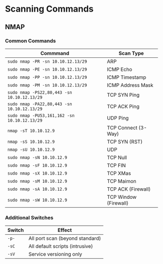 # Scanning Commands
## NMAP
### Common Commands
| Commmand | Scan Type|
|----------|----------|
|`sudo nmap -PR -sn 10.10.12.13/29`| ARP|
|`sudo nmap -PE -sn 10.10.12.13/29`| ICMP Echo|
|`sudo nmap -PP -sn 10.10.12.13/29`| ICMP Timestamp|
|`sudo nmap -PM -sn 10.10.12.13/29`| ICMP Address Mask|
|`sudo nmap -PS22,80,443 -sn 10.10.12.13/29`| TCP SYN Ping|
|`sudo nmap -PA22,80,443 -sn 10.10.12.13/29`| TCP ACK Ping|
|`sudo nmap -PU53,161,162 -sn 10.10.12.13/29`| UDP Ping|
|`nmap -sT 10.10.12.9`| TCP Connect (3-Way)|
|`nmap -sS 10.10.12.9`| TCP SYN (RST)|
|`nmap -sU 10.10.12.9`| UDP|
|`sudo nmap -sN 10.10.12.9`| TCP Null|
|`sudo nmap -sF 10.10.12.9`| TCP FIN |
|`sudo nmap -sX 10.10.12.9`| TCP XMas|
|`sudo nmap -sM 10.10.12.9`| TCP Maimon|
|`sudo nmap -sA 10.10.12.9`| TCP ACK (Firewall)|
|`sudo nmap -sW 10.10.12.9`| TCP Window (Firewall)|
### Additional Switches
| Switch | Effect|
|--------|-------|
|`-p-`| All port scan (beyond standard)|
|`-sC`| All default scripts (intrusive)|
|`-sV`| Service versioning only|

